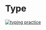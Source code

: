 # Type
[![typing practice](https://img.youtube.com/vi/sgqh7esPWHQ/maxresdefault.jpg)](https://youtu.be/sgqh7esPWHQ "typing practice")